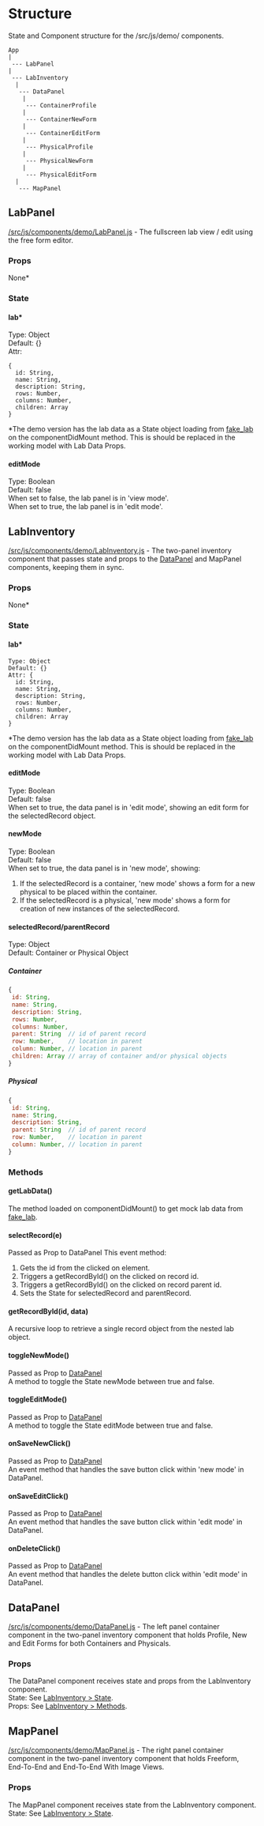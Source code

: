 # Structure
State and Component structure for the /src/js/demo/ components.  

```
App
| 
 --- LabPanel
|
 --- LabInventory
  |
   --- DataPanel
    |
     --- ContainerProfile
    |
     --- ContainerNewForm
    |
     --- ContainerEditForm
    |
     --- PhysicalProfile
    |
     --- PhysicalNewForm
    |
     --- PhysicalEditForm
  |
   --- MapPanel
```
## LabPanel
[/src/js/components/demo/LabPanel.js](https://github.com/biobricks/bionet-new/blob/master/src/js/components/demo/LabPanel.js) - The fullscreen lab view / edit using the free form editor.  

### Props
None*  

### State

#### lab*
Type: Object  
Default: {}  
Attr:  
```
{  
  id: String,  
  name: String,  
  description: String,
  rows: Number,  
  columns: Number,  
  children: Array
}  
```
*The demo version has the lab data as a State object loading from [fake_lab](https://github.com/biobricks/bionet-new/blob/master/src/js/fake_lab.js) on the componentDidMount method. This is should be replaced in the working model with Lab Data Props.  

#### editMode 
Type: Boolean  
Default: false  
When set to false, the lab panel is in 'view mode'.  
When set to true, the lab panel is in 'edit mode'.  

## LabInventory
[/src/js/components/demo/LabInventory.js](https://github.com/biobricks/bionet-new/blob/master/src/js/components/demo/LabInventory.js) - The two-panel inventory component that passes state and props to the [DataPanel](https://github.com/biobricks/bionet-new/blob/master/src/js/components/demo/DataPanel.js) and MapPanel components, keeping them in sync.  

### Props
None*

### State

#### lab*
```
Type: Object  
Default: {}  
Attr: {  
  id: String,  
  name: String,  
  description: String,
  rows: Number,  
  columns: Number,  
  children: Array
}  
```
*The demo version has the lab data as a State object loading from [fake_lab](https://github.com/biobricks/bionet-new/blob/master/src/js/fake_lab.js) on the componentDidMount method. This is should be replaced in the working model with Lab Data Props.  

#### editMode
Type: Boolean  
Default: false  
When set to true, the data panel is in 'edit mode', showing an edit form for the selectedRecord object.  

#### newMode
Type: Boolean  
Default: false  
When set to true, the data panel is in 'new mode', showing:  
1. If the selectedRecord is a container, 'new mode' shows a form for a new physical to be placed within the container.  
2. If the selectedRecord is a physical, 'new mode' shows a form for creation of new instances of the selectedRecord.  

#### selectedRecord/parentRecord
Type: Object  
Default: Container or Physical Object  

##### Container
```js
{
 id: String,
 name: String,
 description: String,
 rows: Number,
 columns: Number,
 parent: String  // id of parent record
 row: Number,    // location in parent
 column: Number, // location in parent
 children: Array // array of container and/or physical objects
}
```

##### Physical
```js
{
 id: String,
 name: String,
 description: String,
 parent: String  // id of parent record
 row: Number,    // location in parent
 column: Number, // location in parent
}
```

### Methods

#### getLabData()
The method loaded on componentDidMount() to get mock lab data from [fake_lab](https://github.com/biobricks/bionet-new/blob/master/src/js/fake_lab.js).  

#### selectRecord(e)
Passed as Prop to DataPanel
This event method:  
1. Gets the id from the clicked on element.  
2. Triggers a getRecordById() on the clicked on record id.  
3. Triggers a getRecordById() on the clicked on record parent id.  
4. Sets the State for selectedRecord and parentRecord.  

#### getRecordById(id, data)
A recursive loop to retrieve a single record object from the nested lab object.  

#### toggleNewMode()
Passed as Prop to [DataPanel](https://github.com/biobricks/bionet-new/blob/master/src/js/components/demo/DataPanel.js)  
A method to toggle the State newMode between true and false.  

#### toggleEditMode()
Passed as Prop to [DataPanel](https://github.com/biobricks/bionet-new/blob/master/src/js/components/demo/DataPanel.js)  
A method to toggle the State editMode between true and false.  

#### onSaveNewClick()
Passed as Prop to [DataPanel](https://github.com/biobricks/bionet-new/blob/master/src/js/components/demo/DataPanel.js)  
An event method that handles the save button click within 'new mode' in DataPanel.  

#### onSaveEditClick()
Passed as Prop to [DataPanel](https://github.com/biobricks/bionet-new/blob/master/src/js/components/demo/DataPanel.js)  
An event method that handles the save button click within 'edit mode' in DataPanel.  

#### onDeleteClick()
Passed as Prop to [DataPanel](https://github.com/biobricks/bionet-new/blob/master/src/js/components/demo/DataPanel.js)  
An event method that handles the delete button click within 'edit mode' in DataPanel.  


## DataPanel
[/src/js/components/demo/DataPanel.js](https://github.com/biobricks/bionet-new/blob/master/src/js/components/demo/DataPanel.js) - The left panel container component in the two-panel inventory component that holds Profile, New and Edit Forms for both Containers and Physicals.

### Props
The DataPanel component receives state and props from the LabInventory component.  
State: See [LabInventory > State](https://github.com/biobricks/bionet-new/blob/master/STRUCTURE.md#state-1).  
Props: See [LabInventory > Methods](https://github.com/biobricks/bionet-new/blob/master/STRUCTURE.md#methods).  


## MapPanel
[/src/js/components/demo/MapPanel.js](https://github.com/biobricks/bionet-new/blob/master/src/js/components/demo/MapPanel.js) - The right panel container component in the two-panel inventory component that holds Freeform, End-To-End and End-To-End With Image Views.  

### Props
The MapPanel component receives state from the LabInventory component.  
State: See [LabInventory > State](https://github.com/biobricks/bionet-new/blob/master/STRUCTURE.md#state-1).  






